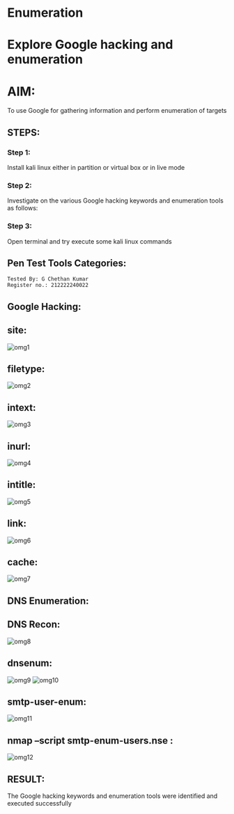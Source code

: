 # Enumeration

# Explore Google hacking and enumeration 

# AIM:
To use Google for gathering information and perform enumeration of targets

## STEPS:
### Step 1:
Install kali linux either in partition or virtual box or in live mode

### Step 2:
Investigate on the various Google hacking keywords and enumeration tools as follows:

### Step 3:
Open terminal and try execute some kali linux commands

## Pen Test Tools Categories:  
```
Tested By: G Chethan Kumar
Register no.: 212222240022
```
## Google Hacking:
## site:
![omg1](https://github.com/user-attachments/assets/38e360e6-e21d-4b51-8d64-415e4bd8ed8f)

## filetype:
![omg2](https://github.com/user-attachments/assets/17407d46-1a8b-4f7e-ad98-7786dcd8e0fe)

## intext: 
![omg3](https://github.com/user-attachments/assets/909ee45b-77a2-4f08-b930-3201e2fbd217)

## inurl: 
![omg4](https://github.com/user-attachments/assets/6e658c9e-c47c-467f-abc4-faeaa3547932)

## intitle: 
![omg5](https://github.com/user-attachments/assets/1ecf4b65-77bd-4175-952a-cb7fe121d60d)

## link:
![omg6](https://github.com/user-attachments/assets/e9a71bd6-9f55-412b-bd3a-bd93bf6be272)

## cache: 
![omg7](https://github.com/user-attachments/assets/2258625b-f0d2-4e59-9edd-cadd5a9fc90a)

## DNS Enumeration:
## DNS Recon:
![omg8](https://github.com/user-attachments/assets/fda0e7fe-b96b-40bf-b799-0ec3bf515ce3)

## dnsenum:

![omg9](https://github.com/user-attachments/assets/102dee4f-ef76-47c5-bdda-02b1e537d6ad)
![omg10](https://github.com/user-attachments/assets/14298da8-2078-4e42-bf3d-e74c5ae83433)


## smtp-user-enum:
![omg11](https://github.com/user-attachments/assets/9f5e1a0b-4670-4c78-aa44-16c8c3f15231)

## nmap –script smtp-enum-users.nse <hostname>:
![omg12](https://github.com/user-attachments/assets/c91e228e-0914-41bc-b9b4-a6d2988d9940)


## RESULT:
The Google hacking keywords and enumeration tools were identified and executed successfully

